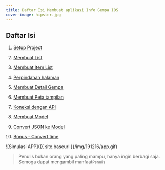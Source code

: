 ```yaml
---
title: Daftar Isi Membuat aplikasi Info Gempa IOS
cover-image: hipster.jpg
---
```


## Daftar Isi ##

1. [Setup Project](www.thengoding.com)

2. [Membuat List](www.thengoding.com)
<!--more-->
3. [Membuat Item List](www.thengoding.com)

4. [Perpindahan halaman](www.thengoding.com)

5. [Membuat Detail Gempa](www.thengoding.com)

6. [Membuat Peta tampilan](www.thengoding.com)

7. [Koneksi dengan API](www.thengoding.com)

8. [Membuat Model](www.thengoding.com)

9. [Convert JSON ke Model](www.thengoding.com)

10. [Bonus - Convert time](www.thengoding.com)

![Simulasi APP]({{ site.baseurl }}/img/191216/app.gif)


>Penulis bukan orang yang paling mampu, hanya ingin berbagi saja. Semoga dapat mengambil manfaat<small>Penulis</small>